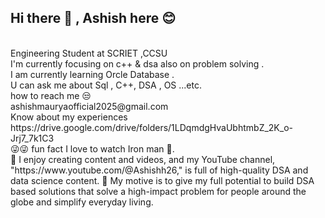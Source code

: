 ## Hi there 👋 , Ashish here 😊
<br>
Engineering Student at SCRIET ,CCSU 
  <br>  
I'm currently focusing on c++ & dsa also on problem solving .
<br>
I am currently learning Orcle Database .
<br>
U can ask me about Sql , C++, DSA , OS ...etc.
<br>
how to reach me 😒
<br>
ashishmauryaofficial2025@gmail.com
<br>
Know about my experiences https://drive.google.com/drive/folders/1LDqmdgHvaUbhtmbZ_2K_o-Jrj7_7k1C3
<br>
😜😜 fun fact I love to watch Iron man 🤖.
<br>
🔭 I enjoy creating content and videos, and my YouTube channel, "https://www.youtube.com/@Ashishh26," is full of high-quality DSA and data science content.
💬 My motive is to give my full potential to build DSA based solutions that solve a high-impact problem for people around the globe and simplify everyday living.

<!--
**Ashishmauryah/Ashishmauryah** is a ✨ _special_ ✨ repository because its `README.md` (this file) appears on your GitHub profile.

Here are some ideas to get you started:

- 🔭 I’m currently working on ...
- 🌱 I’m currently learning ...
- 👯 I’m looking to collaborate on ...
- 🤔 I’m looking for help with ...
- 💬 Ask me about ...
- 📫 How to reach me: ...
- 😄 Pronouns: ...
- ⚡ Fun fact: ...
-->
